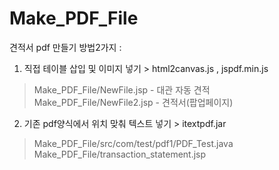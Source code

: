 # Make_PDF_File
견적서 pdf 만들기
방법2가지 : 
1. 직접 테이블 삽입 및 이미지 넣기 > html2canvas.js , jspdf.min.js
> Make_PDF_File/NewFile.jsp - 대관 자동 견적 <br>
> Make_PDF_File/NewFile2.jsp - 견적서(팝업페이지)

2. 기존 pdf양식에서 위치 맞춰 텍스트 넣기 > itextpdf.jar
> Make_PDF_File/src/com/test/pdf1/PDF_Test.java <br>
> Make_PDF_File/transaction_statement.jsp

